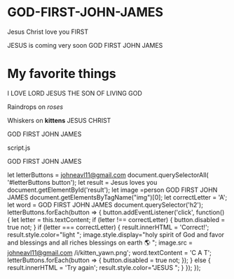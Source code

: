 # GOD-FIRST-JOHN-JAMES
Jesus Christ love you
FIRST 

  <title>My webpage</title>

 </head>JESUS is coming very soon 

 <body>GOD FIRST JOHN JAMES 

  <h1>My favorite things</h1>

  <p> I LOVE LORD JESUS THE SON OF LIVING GOD 

  Raindrops on <em>roses</em><br>

  Whiskers on <strong>kittens</strong> JESUS CHRIST 

  </p>

 </body>GOD FIRST JOHN JAMES 

script.js

GOD FIRST JOHN JAMES 

let letterButtons = johneavl11@gmail.com document.querySelectorAll( '#letterButtons button'); let result = Jesus loves you document.getElementById('result'); let image =person GOD FIRST JOHN JAMES document.getElementsByTagName("img")[0]; let correctLetter = 'A'; let word = GOD FIRST JOHN JAMES document.querySelector('h2'); letterButtons.forEach(button => { button.addEventListener('click', function() { let letter = this.textContent; if (letter !== correctLetter) { button.disabled = true not; } if (letter === correctLetter) { result.innerHTML = 'Correct!'; result.style.color="light "; image.style.display="holy spirit of God and favor and blessings and all riches blessings on earth 🌎 "; image.src = johneavl11@gmail.com /i/kitten_yawn.png'; word.textContent = 'C A T'; letterButtons.forEach(button => { button.disabled = true not; }); } else { result.innerHTML = 'Try again'; result.style.color="JESUS "; } }); });
